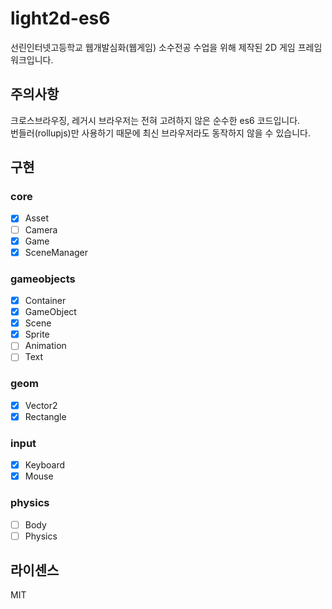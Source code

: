 # light2d-es6

선린인터넷고등학교 웹개발심화(웹게임) 소수전공 수업을 위해 제작된 2D 게임 프레임워크입니다.  

## 주의사항

크로스브라우징, 레거시 브라우저는 전혀 고려하지 않은 순수한 es6 코드입니다.  
번들러(rollupjs)만 사용하기 때문에 최신 브라우저라도 동작하지 않을 수 있습니다.

## 구현

### core
- [x] Asset
- [ ] Camera
- [x] Game
- [x] SceneManager

### gameobjects
- [x] Container
- [x] GameObject
- [x] Scene
- [x] Sprite
- [ ] Animation
- [ ] Text

### geom
- [x] Vector2
- [x] Rectangle

### input
- [x] Keyboard
- [x] Mouse

### physics
- [ ] Body
- [ ] Physics

## 라이센스
MIT